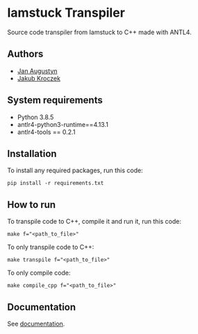 # Iamstuck Transpiler

Source code transpiler from Iamstuck to C++ made with ANTL4.

## Authors
- [Jan Augustyn](https://github.com/jaugustyn02)
- [Jakub Kroczek](https://github.com/jkr02)

## System requirements
   - Python 3.8.5
   - antlr4-python3-runtime==4.13.1
   - antlr4-tools == 0.2.1

## Installation

To install any required packages, run this code:

    pip install -r requirements.txt

## How to run

To transpile code to C++, compile it and run it, run this code:

    make f="<path_to_file>"

To only transpile code to C++:

    make transpile f="<path_to_file>"

To only compile code:

    make compile_cpp f="<path_to_file>"

## Documentation

See [documentation](/Iamstuck-documentation.md).